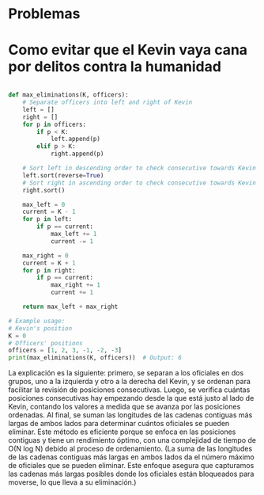 # Problemas

# Como evitar que el Kevin vaya cana por delitos contra la humanidad

```python

def max_eliminations(K, officers):
    # Separate officers into left and right of Kevin
    left = []
    right = []
    for p in officers:
        if p < K:
            left.append(p)
        elif p > K:
            right.append(p)

    # Sort left in descending order to check consecutive towards Kevin
    left.sort(reverse=True)
    # Sort right in ascending order to check consecutive towards Kevin
    right.sort()

    max_left = 0
    current = K - 1
    for p in left:
        if p == current:
            max_left += 1
            current -= 1

    max_right = 0
    current = K + 1
    for p in right:
        if p == current:
            max_right += 1
            current += 1

    return max_left + max_right

# Example usage:
# Kevin's position
K = 0
# Officers' positions
officers = [1, 2, 3, -1, -2, -3]
print(max_eliminations(K, officers))  # Output: 6

```

La explicación es la siguiente: primero, se separan a los oficiales en dos
grupos, uno a la izquierda y otro a la derecha del Kevin, y se ordenan para
facilitar la revisión de posiciones consecutivas. Luego, se verifica cuántas
posiciones consecutivas hay empezando desde la que está justo al lado de Kevin,
contando los valores a medida que se avanza por las posiciones ordenadas. Al
final, se suman las longitudes de las cadenas contiguas más largas de ambos
lados para determinar cuántos oficiales se pueden eliminar. Este método es
eficiente porque se enfoca en las posiciones contiguas y tiene un rendimiento
óptimo, con una complejidad de tiempo de O(N log N) debido al proceso de
ordenamiento. (La suma de las longitudes de las cadenas contiguas más largas en
ambos lados da el número máximo de oficiales que se pueden eliminar. Este
enfoque asegura que capturamos las cadenas más largas posibles donde los
oficiales están bloqueados para moverse, lo que lleva a su eliminación.)
